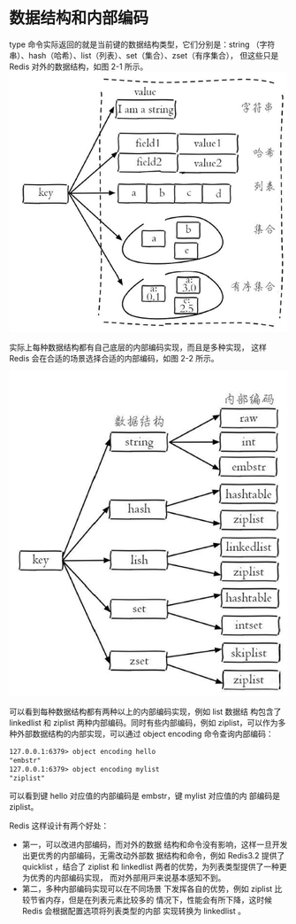 # 数据结构和内部编码

type 命令实际返回的就是当前键的数据结构类型，它们分别是：string
（字符串）、hash（哈希）、list（列表）、set（集合）、zset（有序集合），
但这些只是 Redis 对外的数据结构，如图 2-1 所⽰。
![图 2-1 Redis 的 5 种数据结构](./../img/图%202-1%20Redis%20的%205%20种数据结构.jpg)

实际上每种数据结构都有⾃⼰底层的内部编码实现，⽽且是多种实现，
这样 Redis 会在合适的场景选择合适的内部编码，如图 2-2 所⽰。

![图 2-2 Redis 数据结构和内部编码](../img/图%202-2%20Redis%20数据结构和内部编码.jpg)

可以看到每种数据结构都有两种以上的内部编码实现，例如 list 数据结
构包含了 linkedlist 和 ziplist 两种内部编码。同时有些内部编码，例如
ziplist，可以作为多种外部数据结构的内部实现，可以通过 object
encoding 命令查询内部编码：
```
127.0.0.1:6379> object encoding hello
"embstr"
127.0.0.1:6379> object encoding mylist
"ziplist"
```

可以看到键 hello 对应值的内部编码是 embstr，键 mylist 对应值的内
部编码是 ziplist。

Redis 这样设计有两个好处：
- 第⼀，可以改进内部编码，⽽对外的数据
结构和命令没有影响，这样⼀旦开发出更优秀的内部编码，⽆需改动外部数
据结构和命令，例如 Redis3.2 提供了 quicklist ，结合了 ziplist 和
linkedlist 两者的优势，为列表类型提供了⼀种更为优秀的内部编码实现，
⽽对外部⽤⼾来说基本感知不到。
- 第⼆，多种内部编码实现可以在不同场景
下发挥各⾃的优势，例如 ziplist ⽐较节省内存，但是在列表元素⽐较多的
情况下，性能会有所下降，这时候 Redis 会根据配置选项将列表类型的内部
实现转换为 linkedlist 。
